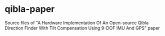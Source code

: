 # qibla-paper
Source files of "A Hardware Implementation Of An Open-source Qibla Direction Finder With Tilt Compensation Using 9-DOF IMU And GPS" paper
